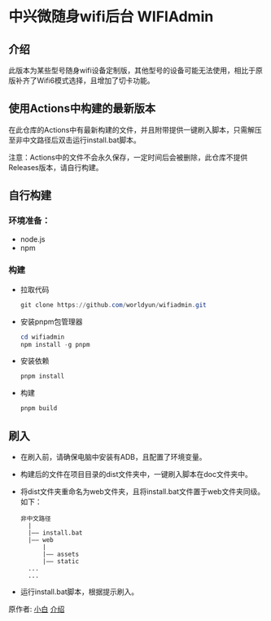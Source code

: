 <h1>中兴微随身wifi后台  WIFIAdmin</h1>

## 介绍

此版本为某些型号随身wifi设备定制版，其他型号的设备可能无法使用，相比于原版补齐了Wifi6模式选择，且增加了切卡功能。

## 使用Actions中构建的最新版本

在此仓库的Actions中有最新构建的文件，并且附带提供一键刷入脚本，只需解压至非中文路径后双击运行install.bat脚本。

注意：Actions中的文件不会永久保存，一定时间后会被删除，此仓库不提供Releases版本，请自行构建。

## 自行构建
### 环境准备：
- node.js 
- npm 

### 构建

- 拉取代码

    ```powershell
    git clone https://github.com/worldyun/wifiadmin.git
    ```

- 安装pnpm包管理器

  ```powershell
  cd wifiadmin
  npm install -g pnpm
  ```
  
- 安装依赖

    ```powershell
    pnpm install
	```

- 构建

    ```powershell
    pnpm build
    ```

## 刷入

- 在刷入前，请确保电脑中安装有ADB，且配置了环境变量。

- 构建后的文件在项目目录的dist文件夹中，一键刷入脚本在doc文件夹中。

- 将dist文件夹重命名为web文件夹，且将install.bat文件置于web文件夹同级。如下：

  ```
  非中文路径
  	|
  	|—— install.bat
  	|—— web
  	    |
  	    |—— assets
  	    |—— static
  	... 
  	...
  ```

- 运行install.bat脚本，根据提示刷入。

原作者: [小白](https://github.com/Youngolo/wifiadmin) [介绍](https://www.my-youth.cn/2023/08/12/ztewechatportablewifiadmin/)